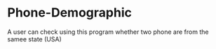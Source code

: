# Phone-Demographic

A user can check using this program whether two phone are from the samee state (USA)
